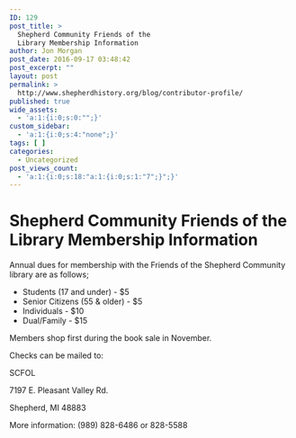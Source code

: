 ```yaml
---
ID: 129
post_title: >
  Shepherd Community Friends of the
  Library Membership Information
author: Jon Morgan
post_date: 2016-09-17 03:48:42
post_excerpt: ""
layout: post
permalink: >
  http://www.shepherdhistory.org/blog/contributor-profile/
published: true
wide_assets:
  - 'a:1:{i:0;s:0:"";}'
custom_sidebar:
  - 'a:1:{i:0;s:4:"none";}'
tags: [ ]
categories:
  - Uncategorized
post_views_count:
  - 'a:1:{i:0;s:18:"a:1:{i:0;s:1:"7";}";}'
---
```

<h1 class="c2 c3">Shepherd Community Friends of the Library Membership Information</h1>

Annual dues for membership with the Friends of the Shepherd Community library are as follows;</p>

<ul class="c4 lst-kix_x5kjw5xun6d5-0 start"><li class="c0">Students (17 and under) - $5</li><li class="c0">Senior Citizens (55 &amp; older) - $5</li><li class="c0">Individuals - $10</li><li class="c0">Dual/Family - $15</li></ul>

Members shop first during the book sale in November.

Checks can be mailed to:

SCFOL

7197 E. Pleasant Valley Rd.

Shepherd, MI 48883

More information: (989) 828-6486 or 828-5588